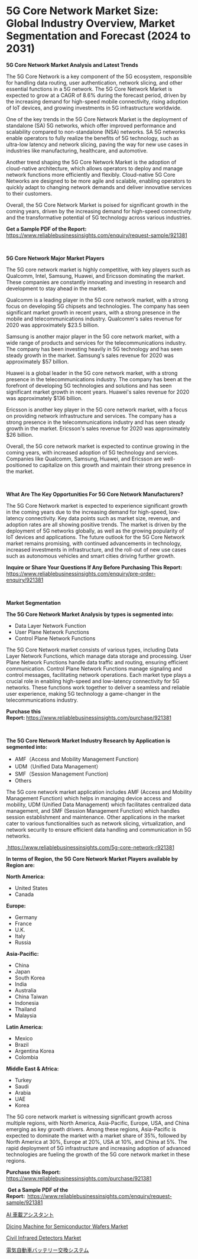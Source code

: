 <p><h1>5G Core Network Market Size: Global Industry Overview, Market Segmentation and Forecast (2024 to 2031)</h1></p><p><strong>5G Core Network Market Analysis and Latest Trends</strong></p>
<p><p>The 5G Core Network is a key component of the 5G ecosystem, responsible for handling data routing, user authentication, network slicing, and other essential functions in a 5G network. The 5G Core Network Market is expected to grow at a CAGR of 8.6% during the forecast period, driven by the increasing demand for high-speed mobile connectivity, rising adoption of IoT devices, and growing investments in 5G infrastructure worldwide.</p><p>One of the key trends in the 5G Core Network Market is the deployment of standalone (SA) 5G networks, which offer improved performance and scalability compared to non-standalone (NSA) networks. SA 5G networks enable operators to fully realize the benefits of 5G technology, such as ultra-low latency and network slicing, paving the way for new use cases in industries like manufacturing, healthcare, and automotive.</p><p>Another trend shaping the 5G Core Network Market is the adoption of cloud-native architecture, which allows operators to deploy and manage network functions more efficiently and flexibly. Cloud-native 5G Core Networks are designed to be more agile and scalable, enabling operators to quickly adapt to changing network demands and deliver innovative services to their customers.</p><p>Overall, the 5G Core Network Market is poised for significant growth in the coming years, driven by the increasing demand for high-speed connectivity and the transformative potential of 5G technology across various industries.</p></p>
<p><strong>Get a Sample PDF of the Report:&nbsp;</strong> <a href="https://www.reliablebusinessinsights.com/enquiry/request-sample/921381">https://www.reliablebusinessinsights.com/enquiry/request-sample/921381</a></p>
<p>&nbsp;</p>
<p><strong>5G Core Network Major Market Players</strong></p>
<p><p>The 5G core network market is highly competitive, with key players such as Qualcomm, Intel, Samsung, Huawei, and Ericsson dominating the market. These companies are constantly innovating and investing in research and development to stay ahead in the market.</p><p>Qualcomm is a leading player in the 5G core network market, with a strong focus on developing 5G chipsets and technologies. The company has seen significant market growth in recent years, with a strong presence in the mobile and telecommunications industry. Qualcomm's sales revenue for 2020 was approximately $23.5 billion.</p><p>Samsung is another major player in the 5G core network market, with a wide range of products and services for the telecommunications industry. The company has been investing heavily in 5G technology and has seen steady growth in the market. Samsung's sales revenue for 2020 was approximately $57 billion.</p><p>Huawei is a global leader in the 5G core network market, with a strong presence in the telecommunications industry. The company has been at the forefront of developing 5G technologies and solutions and has seen significant market growth in recent years. Huawei's sales revenue for 2020 was approximately $136 billion.</p><p>Ericsson is another key player in the 5G core network market, with a focus on providing network infrastructure and services. The company has a strong presence in the telecommunications industry and has seen steady growth in the market. Ericsson's sales revenue for 2020 was approximately $26 billion.</p><p>Overall, the 5G core network market is expected to continue growing in the coming years, with increased adoption of 5G technology and services. Companies like Qualcomm, Samsung, Huawei, and Ericsson are well-positioned to capitalize on this growth and maintain their strong presence in the market.</p></p>
<p>&nbsp;</p>
<p><strong>What Are The Key Opportunities For 5G Core Network Manufacturers?</strong></p>
<p><p>The 5G Core Network market is expected to experience significant growth in the coming years due to the increasing demand for high-speed, low-latency connectivity. Key data points such as market size, revenue, and adoption rates are all showing positive trends. The market is driven by the deployment of 5G networks globally, as well as the growing popularity of IoT devices and applications. The future outlook for the 5G Core Network market remains promising, with continued advancements in technology, increased investments in infrastructure, and the roll-out of new use cases such as autonomous vehicles and smart cities driving further growth.</p></p>
<p><strong>Inquire or Share Your Questions If Any Before Purchasing This Report:</strong> <a href="https://www.reliablebusinessinsights.com/enquiry/pre-order-enquiry/921381">https://www.reliablebusinessinsights.com/enquiry/pre-order-enquiry/921381</a></p>
<p>&nbsp;</p>
<p><strong>Market Segmentation</strong></p>
<p><strong>The 5G Core Network Market Analysis by types is segmented into:</strong></p>
<p><ul><li>Data Layer Network Function</li><li>User Plane Network Functions</li><li>Control Plane Network Functions</li></ul></p>
<p><p>The 5G Core Network market consists of various types, including Data Layer Network Functions, which manage data storage and processing. User Plane Network Functions handle data traffic and routing, ensuring efficient communication. Control Plane Network Functions manage signaling and control messages, facilitating network operations. Each market type plays a crucial role in enabling high-speed and low-latency connectivity for 5G networks. These functions work together to deliver a seamless and reliable user experience, making 5G technology a game-changer in the telecommunications industry.</p></p>
<p><strong>Purchase this Report:&nbsp;</strong><a href="https://www.reliablebusinessinsights.com/purchase/921381">https://www.reliablebusinessinsights.com/purchase/921381</a></p>
<p>&nbsp;</p>
<p><strong>The 5G Core Network Market Industry Research by Application is segmented into:</strong></p>
<p><ul><li>AMF（Access and Mobility Management Function)</li><li>UDM（Unified Data Management）</li><li>SMF（Session Management Function)</li><li>Others</li></ul></p>
<p><p>The 5G core network market application includes AMF (Access and Mobility Management Function) which helps in managing device access and mobility, UDM (Unified Data Management) which facilitates centralized data management, and SMF (Session Management Function) which handles session establishment and maintenance. Other applications in the market cater to various functionalities such as network slicing, virtualization, and network security to ensure efficient data handling and communication in 5G networks.</p></p>
<p><a href="https://www.reliablebusinessinsights.com/5g-core-network-r921381">&nbsp;https://www.reliablebusinessinsights.com/5g-core-network-r921381</a></p>
<p><strong>In terms of Region, the 5G Core Network Market Players available by Region are:</strong></p>
<p>
    <p> <strong> North America: </strong>
        <ul>
            <li>United States</li>
            <li>Canada</li>
        </ul>
        </p> 
    <p> <strong> Europe: </strong>
        <ul>
            <li>Germany</li>
            <li>France</li>
            <li>U.K.</li>
            <li>Italy</li>
            <li>Russia</li>
        </ul>
        </p> 
    <p> <strong> Asia-Pacific: </strong>
        <ul>
            <li>China</li>
            <li>Japan</li>
            <li>South Korea</li>
            <li>India</li>
            <li>Australia</li>
            <li>China Taiwan</li>
            <li>Indonesia</li>
            <li>Thailand</li>
            <li>Malaysia</li>
        </ul>
        </p> 
    <p> <strong> Latin America: </strong>
        <ul>
            <li>Mexico</li>
            <li>Brazil</li>
            <li>Argentina Korea</li>
            <li>Colombia</li>
        </ul>
        </p> 
    <p> <strong> Middle East & Africa: </strong>
        <ul>
            <li>Turkey</li>
            <li>Saudi</li>
            <li>Arabia</li>
            <li>UAE</li>
            <li>Korea</li>
        </ul>
    </p>
    </p>
<p><p>The 5G core network market is witnessing significant growth across multiple regions, with North America, Asia-Pacific, Europe, USA, and China emerging as key growth drivers. Among these regions, Asia-Pacific is expected to dominate the market with a market share of 35%, followed by North America at 30%, Europe at 20%, USA at 10%, and China at 5%. The rapid deployment of 5G infrastructure and increasing adoption of advanced technologies are fueling the growth of the 5G core network market in these regions.</p></p>
<p><strong>Purchase this Report: </strong><a href="https://www.reliablebusinessinsights.com/purchase/921381">https://www.reliablebusinessinsights.com/purchase/921381</a></p>
<p>&nbsp;<strong>Get a Sample PDF of the Report:&nbsp;&nbsp;</strong><a href="https://www.reliablebusinessinsights.com/enquiry/request-sample/921381">https://www.reliablebusinessinsights.com/enquiry/request-sample/921381</a></p>
<p><strong></strong></p>
<p><p><a href="https://github.com/leigh4852023/Market-Research-Report-List-2/blob/main/3270504170734.md">AI 車載アシスタント</a></p><p><a href="https://github.com/jsmusil/Market-Research-Report-List-4/blob/main/dicing-machine-for-semiconductor-wafers-market.md">Dicing Machine for Semiconductor Wafers Market</a></p><p><a href="https://github.com/yemakinde/Market-Research-Report-List-3/blob/main/civil-infrared-detectors-market.md">Civil Infrared Detectors Market</a></p><p><a href="https://github.com/alyle7648/Market-Research-Report-List-2/blob/main/2336113170733.md">電気自動車バッテリー交換システム</a></p></p>